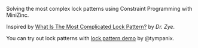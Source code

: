 Solving the most complex lock patterns using Constraint Programming with MiniZinc.

Inspired by [What Is The Most Complicated Lock Pattern?](https://www.youtube.com/watch?v=PKjbBQ0PBCQ) by *Dr. Zye*.

You can try out lock patterns with [lock pattern demo](https://tympanix.github.io/pattern-lock-js/) by @tympanix.
